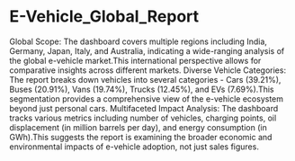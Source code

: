 # E-Vehicle_Global_Report
Global Scope: The dashboard covers multiple regions including India, Germany, Japan, Italy, and Australia, indicating a wide-ranging analysis of the global e-vehicle market.This international perspective allows for comparative insights across different markets.
Diverse Vehicle Categories: The report breaks down vehicles into several categories - Cars (39.21%), Buses (20.91%), Vans (19.74%), Trucks (12.45%), and EVs (7.69%).This segmentation provides a comprehensive view of the e-vehicle ecosystem beyond just personal cars.
Multifaceted Impact Analysis: The dashboard tracks various metrics including number of vehicles, charging points, oil displacement (in million barrels per day), and energy consumption (in GWh).This suggests the report is examining the broader economic and environmental impacts of e-vehicle adoption, not just sales figures.
